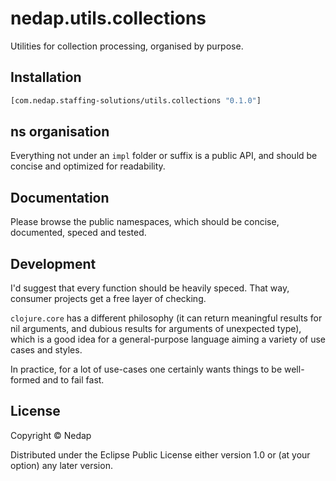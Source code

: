 # nedap.utils.collections

Utilities for collection processing, organised by purpose.

## Installation

```clojure
[com.nedap.staffing-solutions/utils.collections "0.1.0"]
```

## ns organisation

Everything not under an `impl` folder or suffix is a public API, and should be concise and optimized for readability.

## Documentation

Please browse the public namespaces, which should be concise, documented, speced and tested.

## Development

I'd suggest that every function should be heavily speced. That way, consumer projects get a free layer of checking.

`clojure.core` has a different philosophy (it can return meaningful results for nil arguments, and dubious results for arguments of unexpected type),
which is a good idea for a general-purpose language aiming a variety of use cases and styles.

In practice, for a lot of use-cases one certainly wants things to be well-formed and to fail fast.

## License

Copyright © Nedap

Distributed under the Eclipse Public License either version 1.0 or (at
your option) any later version.
